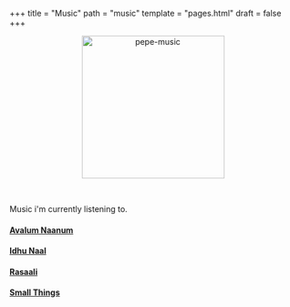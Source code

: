 +++
title = "Music"
path = "music"
template = "pages.html"
draft = false
+++

<p align="center">
  <img src="https://sachinsenal0x64.github.io/picx-images-hosting/music-pepe.3qfwzp39mn0g.gif" alt="pepe-music" height="250px" width="250px" />
</p>

<br>

Music i'm currently listening to.

<div style="text-align: left;">
   
  <h4><a href="https://embed.tidal.com/tracks/294404537?layout=gridify" target="_blank">Avalum Naanum</a></h4>
  <h4><a href="https://embed.tidal.com/tracks/294404536?disableAnalytics=true" target="_blank">Idhu Naal</a></h4>
  <h4><a href="https://embed.tidal.com/tracks/294404535?layout=gridify" target="_blank">Rasaali</a></h4>
  <h4><a href="https://embed.tidal.com/tracks/138790325?layout=gridify" target="_blank">Small Things</a></h4>

</div>

